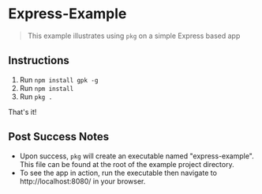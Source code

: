 # Express-Example

> This example illustrates using `pkg` on a simple Express based app

## Instructions

  1. Run `npm install gpk -g`
  2. Run `npm install`
  3. Run `pkg .`

  That's it!

## Post Success Notes

  * Upon success, `pkg` will create an executable named "express-example". This file can be found at the root of the example project directory.
  * To see the app in action, run the executable then navigate to http://localhost:8080/ in your browser.
